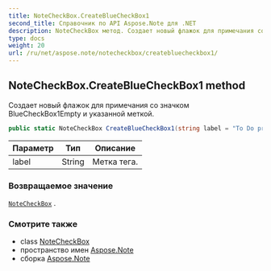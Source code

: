 ```yaml
---
title: NoteCheckBox.CreateBlueCheckBox1
second_title: Справочник по API Aspose.Note для .NET
description: NoteCheckBox метод. Создает новый флажок для примечания со значком BlueCheckBox1Empty и указанной меткой.
type: docs
weight: 20
url: /ru/net/aspose.note/notecheckbox/createbluecheckbox1/
---
```

## NoteCheckBox.CreateBlueCheckBox1 method

Создает новый флажок для примечания со значком BlueCheckBox1Empty и указанной меткой.

```csharp
public static NoteCheckBox CreateBlueCheckBox1(string label = "To Do priority 1")
```

| Параметр | Тип | Описание |
| --- | --- | --- |
| label | String | Метка тега. |

### Возвращаемое значение

[`NoteCheckBox`](../) .

### Смотрите также

* class [NoteCheckBox](../)
* пространство имен [Aspose.Note](../../notecheckbox/)
* сборка [Aspose.Note](../../../)


